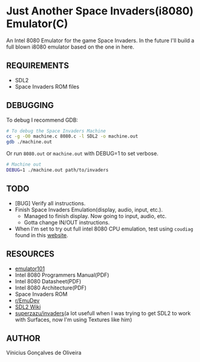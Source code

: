 # Just Another Space Invaders(i8080) Emulator(C)

An Intel 8080 Emulator for the game Space Invaders. In the future I'll build a full blown i8080 emulator based on the one in here.

**REQUIREMENTS**
----
- SDL2
- Space Invaders ROM files

**DEBUGGING**
----
To debug I recommend GDB: 
```sh
# To debug the Space Invaders Machine
cc -g -O0 machine.c 8080.c -l SDL2 -o machine.out
gdb ./machine.out
```
Or run `8080.out` or `machine.out` with DEBUG=1 to set verbose.
```sh
# Machine out
DEBUG=1 ./machine.out path/to/invaders 
```

**TODO**
----
- [BUG] Verify all instructions.
- Finish Space Invaders Emulation(display, audio, input, etc.).
  - Managed to finish display. Now going to input, audio, etc. 
  - Gotta change IN/OUT instructions.
- When I'm set to try out full intel 8080 CPU emulation, test using `coudiag` found in this [website](https://brainwagon.org/2011/09/08/more-on-my-8080-emulator/).

**RESOURCES**
----
- [emulator101](http://emulator101.com)
- Intel 8080 Programmers Manual(PDF)
- Intel 8080 Datasheet(PDF)
- Intel 8080 Architecture(PDF)
- Space Invaders ROM
- [r/EmuDev](https://www.reddit.com/r/emudev)  
- [SDL2 Wiki](https://wiki.libsdl.org/)
- [superzazu/invaders](https://github.com/superzazu/invaders)(a lot usefull when I was trying to get SDL2 to work with Surfaces, now I'm using Textures like him)

**AUTHOR**
----
Vínicius Gonçalves de Oliveira
